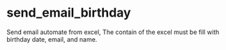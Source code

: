 # send_email_birthday

Send email automate from excel, The contain of the excel must be fill with birthday date, email, and name.
